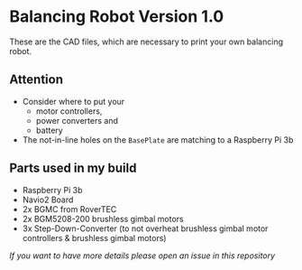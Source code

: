 # Balancing Robot Version 1.0

These are the CAD files, which are necessary to print your own balancing robot.

## Attention

* Consider where to put your 
  * motor controllers,
  * power converters and
  * battery
* The not-in-line holes on the `BasePlate` are matching to a Raspberry Pi 3b

## Parts used in my build

* Raspberry Pi 3b
* Navio2 Board
* 2x BGMC from RoverTEC
* 2x BGM5208-200 brushless gimbal motors
* 3x Step-Down-Converter (to not overheat brushless gimbal motor controllers & brushless gimbal motors) 

*If you want to have more details please open an issue in this repository*
